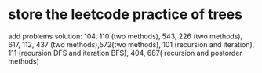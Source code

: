 # store the leetcode practice of trees
add problems solution:
104, 110 (two methods), 543, 226 (two methods), 617, 112, 437 (two methods),572(two methods),
101 (recursion and iteration), 111 (recursion DFS and iteration BFS), 404, 687( recursion and postorder methods)
